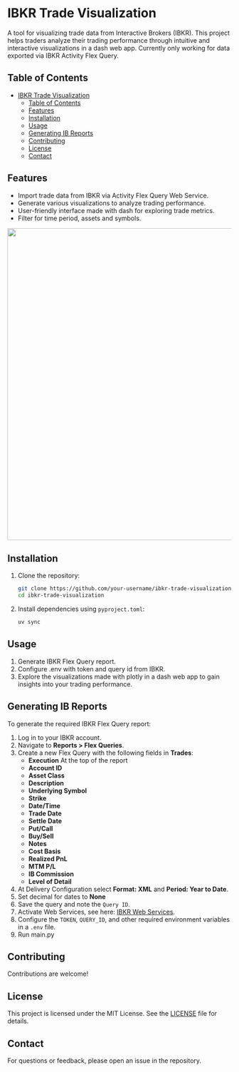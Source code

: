 # IBKR Trade Visualization

A tool for visualizing trade data from Interactive Brokers (IBKR). This project helps traders analyze their trading performance through intuitive and interactive visualizations in a dash web app. Currently only working for data exported via IBKR Activity Flex Query.

## Table of Contents
- [IBKR Trade Visualization](#ibkr-trade-visualization)
  - [Table of Contents](#table-of-contents)
  - [Features](#features)
  - [Installation](#installation)
  - [Usage](#usage)
  - [Generating IB Reports](#generating-ib-reports)
  - [Contributing](#contributing)
  - [License](#license)
  - [Contact](#contact)

## Features

- Import trade data from IBKR via Activity Flex Query Web Service.
- Generate various visualizations to analyze trading performance.
- User-friendly interface made with dash for exploring trade metrics.
- Filter for time period, assets and symbols.

<p align="center">
    <img src="https://github.com/user-attachments/assets/14ffebc5-bec2-4d34-8724-3e745d151d93" width="700">
</p>

## Installation

1. Clone the repository:
   ```bash
   git clone https://github.com/your-username/ibkr-trade-visualization.git
   cd ibkr-trade-visualization
   ```

2. Install dependencies using `pyproject.toml`:
   ```bash
   uv sync
   ```

## Usage

1. Generate IBKR Flex Query report.
2. Configure .env with token and query id from IBKR.
3. Explore the visualizations made with plotly in a dash web app to gain insights into your trading performance.

## Generating IB Reports

To generate the required IBKR Flex Query report:

1. Log in to your IBKR account.
2. Navigate to **Reports > Flex Queries**.
3. Create a new Flex Query with the following fields in **Trades**:
   - **Execution** At the top of the report
   - **Account ID**
   - **Asset Class**
   - **Description** 
   - **Underlying Symbol**
   - **Strike**
   - **Date/Time**
   - **Trade Date**
   - **Settle Date**
   - **Put/Call**
   - **Buy/Sell**
   - **Notes**
   - **Cost Basis**
   - **Realized PnL**
   - **MTM P/L**
   - **IB Commission**
   - **Level of Detail**
4. At Delivery Configuration select **Format: XML** and **Period: Year to Date**.
5. Set decimal for dates to **None**
6. Save the query and note the `Query ID`.
7. Activate Web Services, see here: [IBKR Web Services](https://www.ibkrguides.com/clientportal/performanceandstatements/flex-web-service.htm).
8. Configure the `TOKEN`, `QUERY_ID`, and other required environment variables in a `.env` file.
9. Run main.py

## Contributing

Contributions are welcome! 

## License

This project is licensed under the MIT License. See the [LICENSE](LICENSE) file for details.

## Contact

For questions or feedback, please open an issue in the repository.
